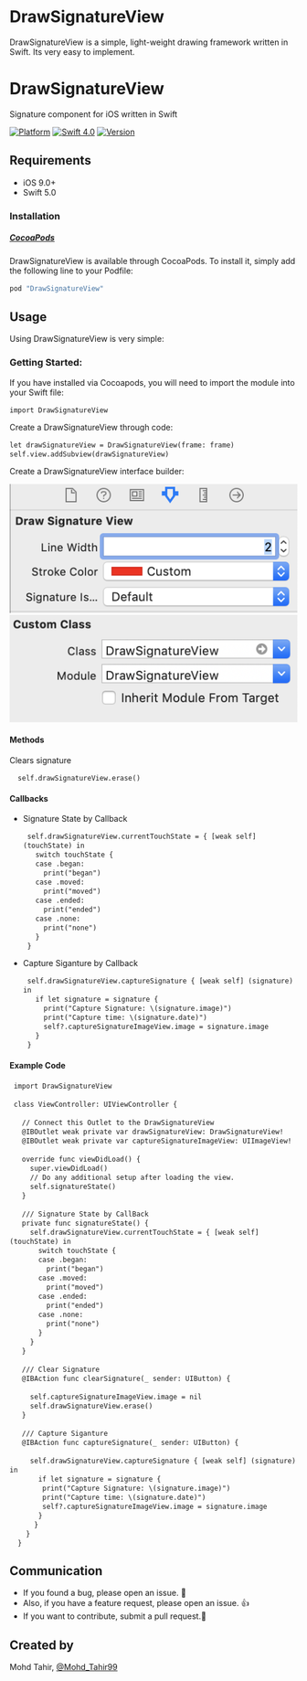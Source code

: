 # DrawSignatureView
DrawSignatureView is a simple, light-weight drawing framework written in Swift. Its very easy to implement. 


# DrawSignatureView

Signature component for iOS written in Swift

[![Platform](https://img.shields.io/cocoapods/p/DrawSignatureView.svg?style=flat)](http://cocoapods.org/pods/DrawSignatureView)
[![Swift 4.0](https://img.shields.io/badge/Swift-5.0-orange.svg?style=flat)](https://developer.apple.com/swift/)
[![Version](https://img.shields.io/cocoapods/v/DrawSignatureView.svg?style=flat)](https://cocoapods.org/?q=DrawSignatureView)

## Requirements
* iOS 9.0+
* Swift 5.0

### Installation

##### [CocoaPods](http://cocoapods.org)

DrawSignatureView is available through CocoaPods. To install it, simply add the following line to your Podfile:
```ruby
pod "DrawSignatureView"
```

## Usage

Using DrawSignatureView is very simple:

### Getting Started:

If you have installed via Cocoapods, you will need to import the module into your Swift file:

    import DrawSignatureView

Create a DrawSignatureView through code:

    let drawSignatureView = DrawSignatureView(frame: frame)
    self.view.addSubview(drawSignatureView)

Create a DrawSignatureView interface builder:

  <img src="Screenshots/Inspector.png">
  <img src="Screenshots/importInView.png">

#### Methods

Clears signature

      self.drawSignatureView.erase()

#### Callbacks
  
  * Signature State by Callback
  
         self.drawSignatureView.currentTouchState = { [weak self] (touchState) in
           switch touchState {
           case .began:
             print("began")
           case .moved:
             print("moved")
           case .ended:
             print("ended")
           case .none:
             print("none")
           }
         }

*  Capture Siganture by Callback
    
        self.drawSignatureView.captureSignature { [weak self] (signature) in
          if let signature = signature {
            print("Capture Signature: \(signature.image)")
            print("Capture time: \(signature.date)")
            self?.captureSignatureImageView.image = signature.image
          }
        }

#### Example Code

     import DrawSignatureView

     class ViewController: UIViewController {

       // Connect this Outlet to the DrawSignatureView
       @IBOutlet weak private var drawSignatureView: DrawSignatureView!
       @IBOutlet weak private var captureSignatureImageView: UIImageView!

       override func viewDidLoad() {
         super.viewDidLoad()
         // Do any additional setup after loading the view.
         self.signatureState()
       }

       /// Signature State by CallBack
       private func signatureState() {
         self.drawSignatureView.currentTouchState = { [weak self] (touchState) in
           switch touchState {
           case .began:
             print("began")
           case .moved:
             print("moved")
           case .ended:
             print("ended")
           case .none:
             print("none")
           }
         }
       }

       /// Clear Signature
       @IBAction func clearSignature(_ sender: UIButton) {

         self.captureSignatureImageView.image = nil
         self.drawSignatureView.erase()
       }

       /// Capture Siganture
       @IBAction func captureSignature(_ sender: UIButton) {

         self.drawSignatureView.captureSignature { [weak self] (signature) in
           if let signature = signature {
            print("Capture Signature: \(signature.image)")
            print("Capture time: \(signature.date)")
            self?.captureSignatureImageView.image = signature.image
           }
          }
        }
      }   

## Communication

- If you found a bug, please open an issue. :bow:
- Also, if you have a feature request, please open an issue. :thumbsup:
- If you want to contribute, submit a pull request.:muscle:


## Created by

Mohd Tahir, [@Mohd_Tahir99](https://twitter.com/Mohd_Tahir99)
